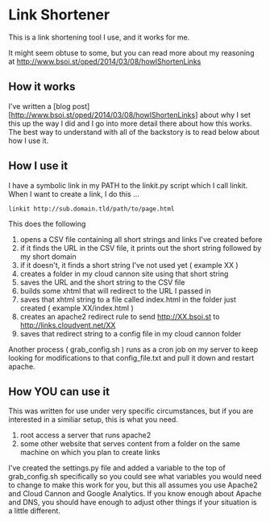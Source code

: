 # Link Shortener 
This is a link shortening tool I use, and it works for me.

It might seem obtuse to some, but you can read more about my reasoning at
http://www.bsoi.st/oped/2014/03/08/howIShortenLinks

## How it works
I've written a [blog post][http://www.bsoi.st/oped/2014/03/08/howIShortenLinks] about why I set this up the way I did and I go into more detail there about how this works. The best way to understand with all of the backstory is to read below about how I use it.

## How I use it
I have a symbolic link in my PATH to the linkit.py script which I call linkit. When I want to create a link, I do this ...

    linkit http://sub.domain.tld/path/to/page.html

This does the following 

1. opens a CSV file containing all short strings and links I've created before
2. if it finds the URL in the CSV file, it prints out the short string followed by my short domain
3. if it doesn't, it finds a short string I've not used yet ( example XX )
4. creates a folder in my cloud cannon site using that short string
5. saves the URL and the short string to the CSV file
6. builds some xhtml that will redirect to the URL I passed in
7. saves that xhtml string to a file called index.html in the folder just created ( example XX/index.html )
8. creates an apache2 redirect rule to send http://XX.bsoi.st to http://links.cloudvent.net/XX 
9. saves that redirect string to a config file in my cloud cannon folder

Another process ( grab_config.sh ) runs as a cron job on my server to keep looking for modifications to that config_file.txt and pull it down and restart apache.

## How YOU can use it
This was written for use under very specific circumstances, but if you are interested in a similiar setup, this is what you need.

1. root access a server that runs apache2
2. some other website that serves content from a folder on the same machine on which you plan to create links


I've created the settings.py file and added a variable to the top of grab_config.sh specifically so you could see what variables you would need to change to make this work for you, but this all assumes you use Apache2 and Cloud Cannon and Google Analytics. If you know enough about Apache and DNS, you should have enough to adjust other things if your situation is a little different. 


